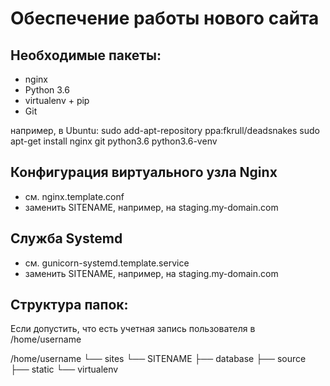 Обеспечение работы нового сайта
===============================
## Необходимые пакеты:
* nginx
* Python 3.6
* virtualenv + pip
* Git

например, в Ubuntu:
    sudo add-apt-repository ppa:fkrull/deadsnakes
    sudo apt-get install nginx git python3.6 python3.6-venv
    
## Конфигурация виртуального узла Nginx

* см. nginx.template.conf
* заменить SITENAME, например, на staging.my-domain.com

## Служба Systemd
* см. gunicorn-systemd.template.service
* заменить SITENAME, например, на staging.my-domain.com

## Структура папок:
Если допустить, что есть учетная запись пользователя в /home/username

/home/username
└── sites
    └── SITENAME
        ├── database
        ├── source
        ├── static
        └── virtualenv

